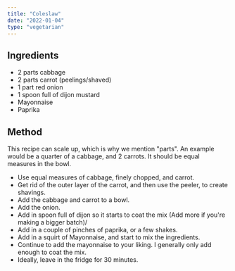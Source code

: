 ```yaml
---
title: "Coleslaw"
date: "2022-01-04"
type: "vegetarian"
---
```


## Ingredients

- 2 parts cabbage
- 2 parts carrot (peelings/shaved)
- 1 part red onion
- 1 spoon full of dijon mustard
- Mayonnaise
- Paprika

## Method

This recipe can scale up, which is why we mention "parts". An example would be a quarter of a cabbage, and 2 carrots. It should be equal measures in the bowl.

- Use equal measures of cabbage, finely chopped, and carrot.
- Get rid of the outer layer of the carrot, and then use the peeler, to create shavings.
- Add the cabbage and carrot to a bowl.
- Add the onion.
- Add in spoon full of dijon so it starts to coat the mix (Add more if you're making a bigger batch)/
- Add in a couple of pinches of paprika, or a few shakes.
- Add in a squirt of Mayonnaise, and start to mix the ingredients.
- Continue to add the mayonnaise to your liking. I generally only add enough to coat the mix.
- Ideally, leave in the fridge for 30 minutes.
